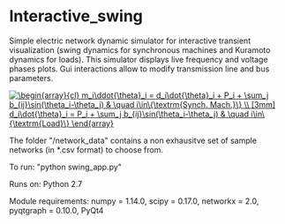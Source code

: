 # Interactive_swing

Simple electric network dynamic simulator for interactive transient visualization (swing dynamics for synchronous machines and Kuramoto dynamics for loads). This simulator displays live frequency and voltage phases plots. Gui interactions allow to modify transmission line and bus parameters.

<a href="https://www.codecogs.com/eqnedit.php?latex=\begin{array}{cl}&space;m_i\ddot{\theta}_i&space;=&space;d_i\dot{\theta}_i&space;&plus;&space;P_i&space;&plus;&space;\sum_j&space;b_{ij}\sin(\theta_i-\theta_j)&space;&&space;\quad&space;i\in\{\textrm{Synch.&space;Mach.}\}&space;\\&space;[3mm]&space;d_i\dot{\theta}_i&space;=&space;P_i&space;&plus;&space;\sum_j&space;b_{ij}\sin(\theta_i-\theta_j)&space;&&space;\quad&space;i\in\{\textrm{Load}\}&space;\end{array}" target="_blank"><img src="https://latex.codecogs.com/gif.latex?\begin{array}{cl}&space;m_i\ddot{\theta}_i&space;=&space;d_i\dot{\theta}_i&space;&plus;&space;P_i&space;&plus;&space;\sum_j&space;b_{ij}\sin(\theta_i-\theta_j)&space;&&space;\quad&space;i\in\{\textrm{Synch.&space;Mach.}\}&space;\\&space;[3mm]&space;d_i\dot{\theta}_i&space;=&space;P_i&space;&plus;&space;\sum_j&space;b_{ij}\sin(\theta_i-\theta_j)&space;&&space;\quad&space;i\in\{\textrm{Load}\}&space;\end{array}" title="\begin{array}{cl} m_i\ddot{\theta}_i = d_i\dot{\theta}_i + P_i + \sum_j b_{ij}\sin(\theta_i-\theta_j) & \quad i\in\{\textrm{Synch. Mach.}\} \\ [3mm] d_i\dot{\theta}_i = P_i + \sum_j b_{ij}\sin(\theta_i-\theta_j) & \quad i\in\{\textrm{Load}\} \end{array}" /></a>

The folder "/network_data" contains a non exhausitve set of sample networks (in *.csv format) to choose from.

To run: "python swing_app.py"

Runs on: Python 2.7

Module requirements: numpy = 1.14.0, scipy = 0.17.0, networkx = 2.0, pyqtgraph = 0.10.0, PyQt4

